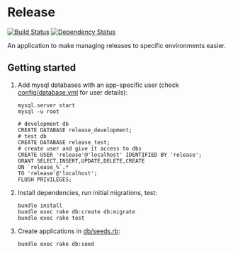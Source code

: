 # Release

[![Build Status](https://travis-ci.org/alphagov/release.png)](https://travis-ci.org/alphagov/release)
[![Dependency Status](https://gemnasium.com/alphagov/release.png)](https://gemnasium.com/alphagov/release)

An application to make managing releases to specific environments easier.

## Getting started

1. Add mysql databases with an app-specific user (check [config/database.yml](config/database.yml) for user details):

    ```
    mysql.server start
    mysql -u root

    # development db
    CREATE DATABASE release_development;
    # test db
    CREATE DATABASE release_test;
    # create user and give it access to dbs
    CREATE USER 'release'@'localhost' IDENTIFIED BY 'release';
    GRANT SELECT,INSERT,UPDATE,DELETE,CREATE
    ON `release_%`.*
    TO 'release'@'localhost';
    FLUSH PRIVILEGES;
    ```

2. Install dependencies, run initial migrations, test:
    ```
    bundle install
    bundle exec rake db:create db:migrate
    bundle exec rake test
    ```
3. Create applications in [db/seeds.rb](db/seeds.rb):

    ```
    bundle exec rake db:seed
    ```
